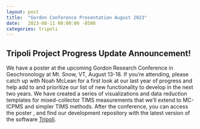 ```yaml
---
layout: post
title:  "Gordon Conference Presentation August 2023"
date:   2023-08-11 00:00:00 -0500
categories: tripoli
---
```

## Tripoli Project Progress Update Announcement!

We have a poster at the upcoming Gordon Research Conference in Geochronology at Mt. Snow, VT, August 13-18.  If you’re attending, please catch up with Noah McLean for a first look at our last year of progress and help add to and prioritize our list of new functionality to develop in the next two years.  We have created a series of visualizations and data reduction templates for mixed-collector TIMS measurements that we’ll extend to MC-ICPMS and simpler TIMS methods.  After the conference, you can access the poster <eventually here>, and find our development repository with the latest version of the software [Tripoli](https://github.com/CIRDLES/Tripoli).

